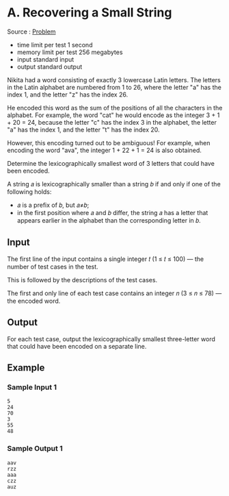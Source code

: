 # A. Recovering a Small String

Source : [Problem](https://codeforces.com/problemset/problem/1931/A)

- time limit per test 1 second
- memory limit per test 256 megabytes
- input standard input
- output standard output

Nikita had a word consisting of exactly 3 lowercase Latin letters. The letters in the Latin alphabet are numbered from 1 to 26, where the letter "a" has the index 1, and the letter "z" has the index 26.

He encoded this word as the sum of the positions of all the characters in the alphabet. For example, the word "cat" he would encode as the integer 3 + 1 + 20 = 24, because the letter "c" has the index 3 in the alphabet, the letter "a" has the index 1, and the letter "t" has the index 20.

However, this encoding turned out to be ambiguous! For example, when encoding the word "ava", the integer 1 + 22 + 1 = 24 is also obtained.

Determine the lexicographically smallest word of 3 letters that could have been encoded.

A string 𝑎 is lexicographically smaller than a string 𝑏 if and only if one of the following holds:

- 𝑎 is a prefix of 𝑏, but 𝑎≠𝑏;
- in the first position where 𝑎 and 𝑏 differ, the string 𝑎 has a letter that appears earlier in the alphabet than the corresponding letter in 𝑏.

## Input

The first line of the input contains a single integer 𝑡 (1 ≤ 𝑡 ≤ 100) — the number of test cases in the test.

This is followed by the descriptions of the test cases.

The first and only line of each test case contains an integer 𝑛 (3 ≤ 𝑛 ≤ 78) — the encoded word.

## Output

For each test case, output the lexicographically smallest three-letter word that could have been encoded on a separate line.

## Example

### Sample Input 1

    5
    24
    70
    3
    55
    48

### Sample Output 1

    aav
    rzz
    aaa
    czz
    auz

